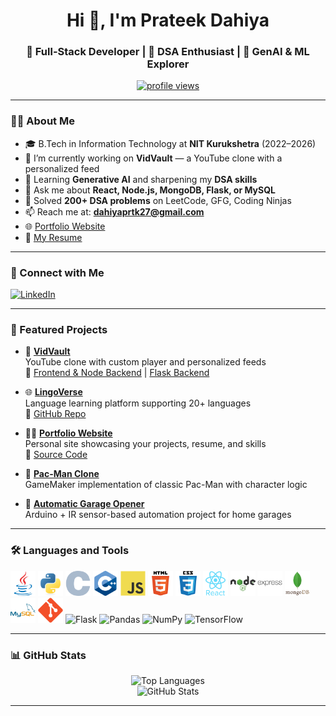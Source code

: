 <h1 align="center">Hi 👋, I'm Prateek Dahiya</h1>
<h3 align="center">🚀 Full-Stack Developer | 🎯 DSA Enthusiast | 🤖 GenAI & ML Explorer</h3>

<p align="center">
  <a href="https://github.com/PrateekDahiya">
    <img src="https://komarev.com/ghpvc/?username=PrateekDahiya&label=Profile%20views&color=0e75b6&style=flat" alt="profile views" />
  </a>
</p>

---

### 👨‍💻 About Me

- 🎓 B.Tech in Information Technology at **NIT Kurukshetra** (2022–2026)
- 🔭 I’m currently working on **VidVault** — a YouTube clone with a personalized feed
- 🌱 Learning **Generative AI** and sharpening my **DSA skills**
- 💬 Ask me about **React, Node.js, MongoDB, Flask, or MySQL**
- 🧠 Solved **200+ DSA problems** on LeetCode, GFG, Coding Ninjas
- 📫 Reach me at: **dahiyaprtk27@gmail.com**
- 🌐 [Portfolio Website](https://dahiya-prtk.web.app)
- 📄 [My Resume](https://dahiya-prtk.web.app)

---

### 🔗 Connect with Me

<p align="left">
  <a href="https://linkedin.com/in/dahiyaprtk27" target="_blank">
    <img src="https://raw.githubusercontent.com/rahuldkjain/github-profile-readme-generator/master/src/images/icons/Social/linked-in-alt.svg" alt="LinkedIn" height="30" width="40" />
  </a>
</p>

---

### 🚀 Featured Projects

- 🎥 **[VidVault](https://canvas-fulcrum-386304.web.app)**  
  YouTube clone with custom player and personalized feeds  
  🔗 [Frontend & Node Backend](https://github.com/PrateekDahiya/YouTube-Clone) | [Flask Backend](https://github.com/PrateekDahiya/Flaskapp)

- 🌐 **[LingoVerse](https://lingoverse-37674.web.app/)**  
  Language learning platform supporting 20+ languages  
  🔗 [GitHub Repo](https://github.com/PrateekDahiya/LanguageLearning)

- 🧑‍💼 **[Portfolio Website](https://dahiya-prtk.web.app)**  
  Personal site showcasing your projects, resume, and skills  
  🔗 [Source Code](https://github.com/PrateekDahiya/my-portfolio)

- 👾 **[Pac-Man Clone](https://dahiya-prtk27.itch.io/pacman-clone)**  
  GameMaker implementation of classic Pac-Man with character logic

- 🔧 **[Automatic Garage Opener](https://www.tinkercad.com/things/7rnUvI87Rk0-automatic-garage-opener)**  
  Arduino + IR sensor-based automation project for home garages

---

### 🛠️ Languages and Tools

<p align="left">
  <img src="https://raw.githubusercontent.com/devicons/devicon/master/icons/java/java-original.svg" alt="Java" width="40"/>
  <img src="https://raw.githubusercontent.com/devicons/devicon/master/icons/python/python-original.svg" alt="Python" width="40"/>
  <img src="https://raw.githubusercontent.com/devicons/devicon/master/icons/c/c-original.svg" alt="C" width="40"/>
  <img src="https://raw.githubusercontent.com/devicons/devicon/master/icons/cplusplus/cplusplus-original.svg" alt="C++" width="40"/>
  <img src="https://raw.githubusercontent.com/devicons/devicon/master/icons/javascript/javascript-original.svg" alt="JavaScript" width="40"/>
  <img src="https://raw.githubusercontent.com/devicons/devicon/master/icons/html5/html5-original-wordmark.svg" alt="HTML" width="40"/>
  <img src="https://raw.githubusercontent.com/devicons/devicon/master/icons/css3/css3-original-wordmark.svg" alt="CSS" width="40"/>
  <img src="https://raw.githubusercontent.com/devicons/devicon/master/icons/react/react-original-wordmark.svg" alt="React" width="40"/>
  <img src="https://raw.githubusercontent.com/devicons/devicon/master/icons/nodejs/nodejs-original-wordmark.svg" alt="Node.js" width="40"/>
  <img src="https://raw.githubusercontent.com/devicons/devicon/master/icons/express/express-original-wordmark.svg" alt="Express" width="40"/>
  <img src="https://raw.githubusercontent.com/devicons/devicon/master/icons/mongodb/mongodb-original-wordmark.svg" alt="MongoDB" width="40"/>
  <img src="https://raw.githubusercontent.com/devicons/devicon/master/icons/mysql/mysql-original-wordmark.svg" alt="MySQL" width="40"/>
  <img src="https://raw.githubusercontent.com/devicons/devicon/master/icons/git/git-original.svg" alt="Git" width="40"/>
  <img src="https://cdn.jsdelivr.net/gh/devicons/devicon/icons/flask/flask-original.svg" alt="Flask" width="40"/>
  <img src="https://cdn.jsdelivr.net/gh/devicons/devicon/icons/pandas/pandas-original.svg" alt="Pandas" width="40"/>
  <img src="https://cdn.jsdelivr.net/gh/devicons/devicon/icons/numpy/numpy-original.svg" alt="NumPy" width="40"/>
  <img src="https://cdn.jsdelivr.net/gh/devicons/devicon/icons/tensorflow/tensorflow-original.svg" alt="TensorFlow" width="40"/>
</p>

---

### 📊 GitHub Stats

<p align="center">
  <img src="https://github-readme-stats.vercel.app/api/top-langs?username=PrateekDahiya&show_icons=true&locale=en&layout=compact&theme=tokyonight" alt="Top Languages" />
  <br />
  <img src="https://github-readme-stats.vercel.app/api?username=PrateekDahiya&show_icons=true&locale=en&theme=tokyonight" alt="GitHub Stats" />
  <br />
</p>

---

<!---
PrateekDahiya/PrateekDahiya is a ✨ special ✨ repository because its `README.md` appears on your GitHub profile.
-->
